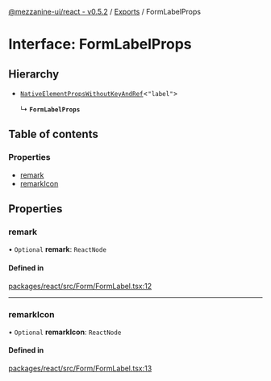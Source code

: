 [@mezzanine-ui/react - v0.5.2](../README.md) / [Exports](../modules.md) / FormLabelProps

# Interface: FormLabelProps

## Hierarchy

- [`NativeElementPropsWithoutKeyAndRef`](../modules.md#nativeelementpropswithoutkeyandref)<``"label"``\>

  ↳ **`FormLabelProps`**

## Table of contents

### Properties

- [remark](formlabelprops.md#remark)
- [remarkIcon](formlabelprops.md#remarkicon)

## Properties

### remark

• `Optional` **remark**: `ReactNode`

#### Defined in

[packages/react/src/Form/FormLabel.tsx:12](https://github.com/Mezzanine-UI/mezzanine/blob/83e0173/packages/react/src/Form/FormLabel.tsx#L12)

___

### remarkIcon

• `Optional` **remarkIcon**: `ReactNode`

#### Defined in

[packages/react/src/Form/FormLabel.tsx:13](https://github.com/Mezzanine-UI/mezzanine/blob/83e0173/packages/react/src/Form/FormLabel.tsx#L13)
